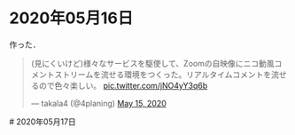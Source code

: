 # 2020年05月16日 


作った．
<br>
<blockquote class="twitter-tweet"><p lang="ja" dir="ltr">(見にくいけど)様々なサービスを駆使して、Zoomの自映像にニコ動風コメントストリームを流せる環境をつくった。リアルタイムコメントを流せるので色々楽しい。 <a href="https://t.co/jNO4yY3q6b">pic.twitter.com/jNO4yY3q6b</a></p>&mdash; takala4 (@4planing) <a href="https://twitter.com/4planing/status/1261336270422175745?ref_src=twsrc%5Etfw">May 15, 2020</a></blockquote> <script async src="https://platform.twitter.com/widgets.js" charset="utf-8"></script># 2020年05月17日 
